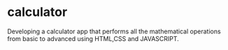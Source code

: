 # calculator
Developing a calculator app that performs all the mathematical operations from basic to advanced using HTML,CSS and JAVASCRIPT.
